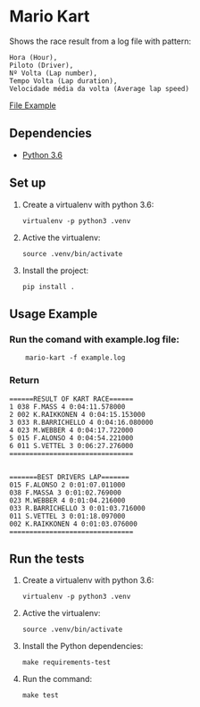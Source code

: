 # Mario Kart

Shows the race result from a log file with pattern:  

```
Hora (Hour),
Piloto (Driver),
Nº Volta (Lap number),
Tempo Volta (Lap duration),
Velocidade média da volta (Average lap speed)
```

[File Example](example.log)


## Dependencies

- [Python 3.6](https://www.python.org/downloads/)


## Set up

1.  Create a virtualenv with python 3.6:

    ```
    virtualenv -p python3 .venv
    ```

2.  Active the virtualenv:

    ```
    source .venv/bin/activate
    ```

3. Install the project:

    ```
    pip install .
    ```


## Usage Example

### Run the comand with example.log file:
``` 
    mario-kart -f example.log 
```

### Return

```
======RESULT OF KART RACE======
1 038 F.MASS 4 0:04:11.578000
2 002 K.RAIKKONEN 4 0:04:15.153000
3 033 R.BARRICHELLO 4 0:04:16.080000
4 023 M.WEBBER 4 0:04:17.722000
5 015 F.ALONSO 4 0:04:54.221000
6 011 S.VETTEL 3 0:06:27.276000
===============================


=======BEST DRIVERS LAP=======
015 F.ALONSO 2 0:01:07.011000
038 F.MASSA 3 0:01:02.769000
023 M.WEBBER 4 0:01:04.216000
033 R.BARRICHELLO 3 0:01:03.716000
011 S.VETTEL 3 0:01:18.097000
002 K.RAIKKONEN 4 0:01:03.076000
===============================

```
 

## Run the tests

1.  Create a virtualenv with python 3.6:

    ```
    virtualenv -p python3 .venv
    ```

2.  Active the virtualenv:

    ```
    source .venv/bin/activate
    ```

3. Install the Python dependencies:

    ```
    make requirements-test
    ```

4. Run the command:

    ```
    make test
    ```
